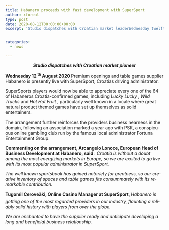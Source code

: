 ```yaml
---
title: Habanero proceeds with fast development with SuperSport
author: xforeal 
type: post
date: 2020-08-12T00:00:00+00:00
excerpt: 'Studio dispatches with Croatian market leaderWednesday twelfth August 2020 Premium openings and table games providerHabanerois now live with SuperSport, Croatias driving operator '


categories:
  - news

---
```

<p align="center" class="xmsonormal">
  <strong><em><span lang="EN-US">Studio dispatches with Croatian market pioneer </span></em></strong>
</p>

<p align="center" class="xmsonormal" style="text-align: left;">
  <strong><span lang="EN-US">Wednesday 12 <sup>th </sup> August 2020 </span></strong><span lang="EN-US">Premium openings and table games supplier <span class="marksgiiwa5wz">Habanero </span>is presently live with SuperSport, Croatias driving administrator. </span>
</p>

<p class="xmsonormal">
  <span lang="EN-US">SuperSports players would now be able to appreciate every one of the 64 of Habaneros Croatia-confirmed games, including <em>Lucky Lucky </em>, <em>Wild Trucks </em>and <em>Hot Hot Fruit </em>, particularly well known in a locale where great natural product themed games have set up themselves as solid entertainers. </span>
</p>

<p class="xmsonormal">
  <span lang="EN-US">The arrangement further reinforces the providers business nearness in the domain, following an association marked a year ago with PSK, a conspicuous online gambling club run by the famous local administrator Fortuna Entertainment Group. </span>
</p>

<p class="xmsonormal">
  <strong><span lang="EN-US">Commenting on the arrangement, Arcangelo Lonoce, European Head of Business Development at Habanero, said </span></strong><span lang="EN-US">: <em>Croatia is without a doubt among the most energizing markets in Europe, so we are excited to go live with its most popular administrator in SuperSport. </em></span>
</p>

<p class="xmsonormal">
  <em><span lang="EN-US">The well known sportsbook has gained notoriety for greatness, so our creative inventory of spaces and table games fits consummately with its remarkable contribution. </span> </em>
</p>

<p class="xmsonormal">
  <strong><span lang="EN-US">Tugomil Ceroveäki, Online Casino Manager at SuperSport, </span></strong><em><span lang="EN-US">Habanero is getting one of the most regarded providers in our industry, flaunting a reliably solid history with players from over the globe. </span></em>
</p>

<p class="xmsonormal">
  <em><span lang="EN-US">We are enchanted to have the supplier ready and anticipate developing a long and beneficial business relationship. </span></em>
</p>